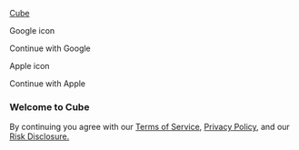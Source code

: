 [Cube](/ "Cube | The World's Fastest Crypto Exchange")

Google icon

Continue with Google

Apple icon

Continue with Apple

### Welcome to Cube

By continuing you agree with our [Terms of Service](/legal/terms-of-service),
[Privacy Policy](/legal/privacy-policy), and our [Risk
Disclosure.](/legal/risk-disclosure)

